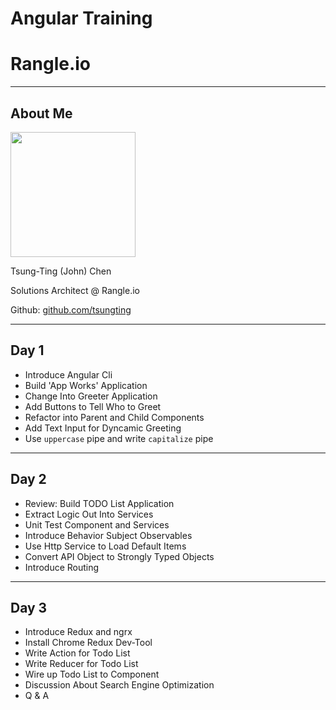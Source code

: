 # Angular Training

# Rangle.io

---

## About Me

<img src="content/images/john_chen.jpg" height="200px"></img>

Tsung-Ting (John) Chen

Solutions Architect @ Rangle.io

Github: [github.com/tsungting](https://github.com/tsungting)

---

## Day 1

- Introduce Angular Cli
- Build 'App Works' Application
- Change Into Greeter Application
- Add Buttons to Tell Who to Greet
- Refactor into Parent and Child Components
- Add Text Input for Dyncamic Greeting
- Use `uppercase` pipe and write `capitalize` pipe

---

## Day 2

- Review: Build TODO List Application
- Extract Logic Out Into Services
- Unit Test Component and Services
- Introduce Behavior Subject Observables
- Use Http Service to Load Default Items
- Convert API Object to Strongly Typed Objects
- Introduce Routing

---

## Day 3

- Introduce Redux and ngrx
- Install Chrome Redux Dev-Tool
- Write Action for Todo List
- Write Reducer for Todo List
- Wire up Todo List to Component
- Discussion About Search Engine Optimization
- Q & A